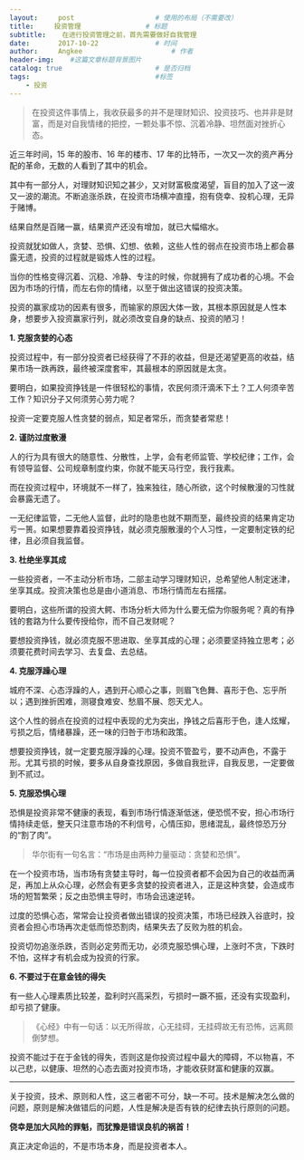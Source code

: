 ```yaml
---
layout:     post                    # 使用的布局（不需要改）
title:     投资管理                # 标题 
subtitle:    在进行投资管理之前，首先需要做好自我管理
date:       2017-10-22              # 时间
author:     Angkee                      # 作者
header-img:    #这篇文章标题背景图片
catalog: true                       # 是否归档
tags:                               #标签
    - 投资
---
```


> 在投资这件事情上，我收获最多的并不是理财知识、投资技巧、也并非是财富，而是对自我情绪的把控，一颗处事不惊、沉着冷静、坦然面对挫折心态。

近三年时间，15 年的股市、16 年的楼市、17 年的比特币，一次又一次的资产再分配的革命，无数的人看到了其中的机会。

其中有一部分人，对理财知识知之甚少，又对财富极度渴望，盲目的加入了这一波又一波的潮流。不断追涨杀跌，在投资市场横冲直撞，抱有侥幸、投机心理，无异于赌博。

结果自然是百赌一赢，结果资产还没有增加，就已大幅缩水。

投资就犹如做人，贪婪、恐惧、幻想、依赖，这些人性的弱点在投资市场上都会暴露无遗，投资的过程就是锻炼人性的过程。

当你的性格变得沉着、沉稳、冷静、专注的时候，你就拥有了成功者的心境。不会因为市场的行情，而左右你的情绪，以至于做出这错误的投资决策。

投资的赢家成功的因素有很多，而输家的原因大体一致，其根本原因就是人性本身，想要步入投资赢家行列，就必须改变自身的缺点、投资的陋习！

**1. 克服贪婪的心态**

投资过程中，有一部分投资者已经获得了不菲的收益，但是还渴望更高的收益，结果市场一跌再跌，最终被深度套牢，其最根本的原因就是太贪。

要明白，如果投资挣钱是一件很轻松的事情，农民何须汗滴禾下土？工人何须辛苦工作？知识分子又何须劳心劳力呢？

投资一定要克服人性贪婪的弱点，知足者常乐，而贪婪者常悲！

**2. 谨防过度散漫**

人的行为具有很大的随意性、分散性，上学，会有老师监管、学校纪律；工作，会有领导监督、公司规章制度约束，你就不能天马行空，我行我素。

而在投资过程中，环境就不一样了，独来独往，随心所欲，这个时候散漫的习性就会暴露无遗了。

一无纪律监管，二无他人监督，此时的隐患也就不期而至，最终投资的结果肯定功亏一篑。如果想要靠着投资挣钱，就必须克服散漫的个人习性，一定要制定铁的纪律，且必须自我监督。

**3. 杜绝坐享其成**

一些投资者，一不主动分析市场，二部主动学习理财知识，总希望他人制定迷津，坐享其成。投资决策也总是由小道消息、市场行情而左右摇摆。

要明白，这些所谓的投资大鳄、市场分析大师为什么要无偿为你服务呢？真的有挣钱的套路为什么要传授给你，而不自己发财呢？

要想投资挣钱，就必须克服不思进取、坐享其成的心理；必须要坚持独立思考；必须要花费时间去学习、去复盘、去总结。

**4. 克服浮躁心理**

城府不深、心态浮躁的人，遇到开心顺心之事，则眉飞色舞、喜形于色、忘乎所以；遇到挫折困难，测寝食难安、愁眉不展、怨天尤人。

这个人性的弱点在投资的过程中表现的尤为突出，挣钱之后喜形于色，逢人炫耀，亏损之后，情绪暴躁，还一味的归咎于市场和政策。

想要投资挣钱，就一定要克服浮躁的心理。投资不管盈亏，要不动声色，不露于形。尤其亏损的时候，要多从自身查找原因，多做自我批评，自我反思，一定要做到不贰过。

**5. 克服恐惧心理**

恐惧是投资非常不健康的表现，看到市场行情逐渐低迷，便恐慌不安，担心市场行情持续走低，整天只注意市场的不利信号，心情压抑，思绪混乱，最终惊恐万分的“割了肉”。

> 华尔街有一句名言：“市场是由两种力量驱动：贪婪和恐惧”。

在一个投资市场，当市场有贪婪主导时，每一位投资者都不会因为自己的收益而满足，再加上从众心理，必然会有更多贪婪的投资者进入，正是这种贪婪，会造成市场的短暂繁荣；反之由恐惧主导时，市场会迅速逆转。

过度的恐惧心态，常常会让投资者做出错误的投资决策，市场已经跌入谷底时，投资者会担心市场再次走低而惊恐割肉，结果失去了反败为胜的机会。

投资切勿追涨杀跌，否则必定劳而无功，必须克服恐惧心理，上涨时不贪，下跌时不怕，这样才有机会成为投资的行家。

**6. 不要过于在意金钱的得失**

有一些人心理素质比较差，盈利时兴高采烈，亏损时一蹶不振，还没有实现盈利，却亏损了健康。

> 《心经》中有一句话：以无所得故，心无挂碍，无挂碍故无有恐怖，远离颇倒梦想。

投资不能过于在于金钱的得失，否则这是你投资过程中最大的障碍，不以物喜，不以己悲，以健康、坦然的心态去面对投资市场，才能收获财富和健康的双赢。

****

关于投资，技术、原则和人性，这三者密不可分，缺一不可。技术是解决怎么做的问题，原则是解决做错后的问题，人性是解决是否有铁的纪律去执行原则的问题。

**侥幸是加大风险的罪魁，而犹豫是错误良机的祸首！**

真正决定命运的，不是市场本身，而是投资者本人。

